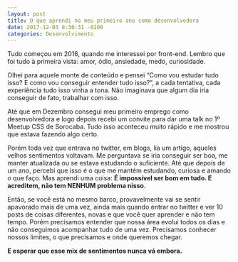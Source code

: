 ```yaml
---
layout: post
title: O que aprendi no meu primeiro ano como desenvolvedora
date: 2017-12-03 8:30:31 -0200
categories: Desenvolvimento
---
```


Tudo começou em 2016, quando me interessei por front-end. Lembro que foi tudo à primeira vista: amor, ódio, ansiedade, medo, curiosidade.

Olhei para aquele monte de conteúdo e pensei “Como vou estudar tudo isso? E como vou conseguir entender tudo isso?”, a cada tentativa, cada experiência tudo isso vinha a tona. Não imaginava que algum dia iria conseguir de fato, trabalhar com isso.

Até que em Dezembro consegui meu primeiro emprego como desenvolvedora e logo depois recebi um convite para dar uma talk no 1º Meetup CSS de Sorocaba. Tudo isso aconteceu muito rápido e me mostrou que estava fazendo algo certo.

Porém toda vez que entrava no twitter, em blogs, lia um artigo, aqueles velhos sentimentos voltavam. Me perguntava se iria conseguir ser boa, me manter atualizada ou se estava estudando o suficiente. Até que depois de um ano, percebi que isso é o que me mantém estudando, curiosa e amando o que faço. Mas aprendi uma coisa: **É impossivel ser bom em tudo. E acreditem, não tem NENHUM problema nisso.**

Então, se você está no mesmo barco, provavelmente vai se sentir apavorado mais de uma vez, ainda mais quando entrar no twitter e ver 10 posts de coisas diferentes, novas e que você quer aprender e não tem tempo. Porém precisamos entender que nossa área evolui todos os dias e não conseguimos acompanhar tudo de uma vez. Precisamos conhecer nossos limites, o que precisamos e onde queremos chegar.

**E esperar que esse mix de sentimentos nunca vá embora.**
